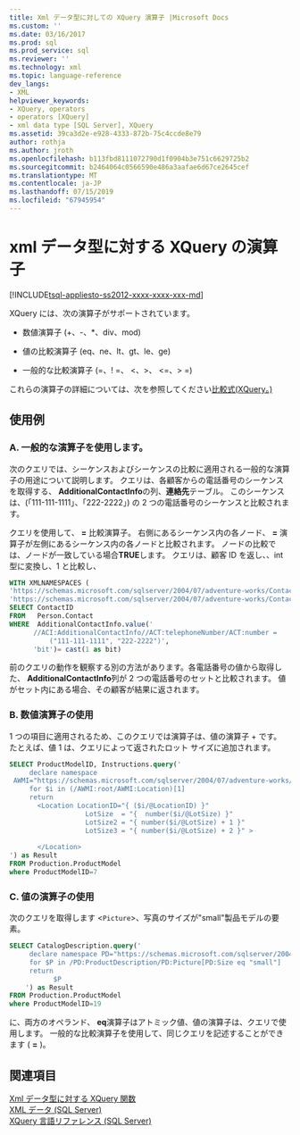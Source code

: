 ```yaml
---
title: Xml データ型に対しての XQuery 演算子 |Microsoft Docs
ms.custom: ''
ms.date: 03/16/2017
ms.prod: sql
ms.prod_service: sql
ms.reviewer: ''
ms.technology: xml
ms.topic: language-reference
dev_langs:
- XML
helpviewer_keywords:
- XQuery, operators
- operators [XQuery]
- xml data type [SQL Server], XQuery
ms.assetid: 39ca3d2e-e928-4333-872b-75c4ccde8e79
author: rothja
ms.author: jroth
ms.openlocfilehash: b113fbd8111072790d1f0904b3e751c6629725b2
ms.sourcegitcommit: b2464064c0566590e486a3aafae6d67ce2645cef
ms.translationtype: MT
ms.contentlocale: ja-JP
ms.lasthandoff: 07/15/2019
ms.locfileid: "67945954"
---
```

# <a name="xquery-operators-against-the-xml-data-type"></a>xml データ型に対する XQuery の演算子
[!INCLUDE[tsql-appliesto-ss2012-xxxx-xxxx-xxx-md](../includes/tsql-appliesto-ss2012-xxxx-xxxx-xxx-md.md)]

  XQuery には、次の演算子がサポートされています。  
  
-   数値演算子 (+、-、*、div、mod)  
  
-   値の比較演算子 (eq、ne、lt、gt、le、ge)  
  
-   一般的な比較演算子 (=、! =、 \<、>、 \<=、> =)  
  
 これらの演算子の詳細については、次を参照してください[比較式&#40;XQuery。&#41;](../xquery/comparison-expressions-xquery.md)  
  
## <a name="examples"></a>使用例  
  
### <a name="a-using-general-operators"></a>A. 一般的な演算子を使用します。  
 次のクエリでは、シーケンスおよびシーケンスの比較に適用される一般的な演算子の用途について説明します。 クエリは、各顧客からの電話番号のシーケンスを取得する、 **AdditionalContactInfo**の列、**連絡先**テーブル。 このシーケンスは、(「111-111-1111」、「222-2222」) の 2 つの電話番号のシーケンスと比較されます。  
  
 クエリを使用して、 **=** 比較演算子。 右側にあるシーケンス内の各ノード、 **=** 演算子が左側にあるシーケンス内の各ノードと比較されます。 ノードの比較では、ノードが一致している場合**TRUE**します。 クエリは、顧客 ID を返し、、int 型に変換し、1 と比較し、  
  
```sql
WITH XMLNAMESPACES (  
'https://schemas.microsoft.com/sqlserver/2004/07/adventure-works/ContactInfo' AS ACI,  
'https://schemas.microsoft.com/sqlserver/2004/07/adventure-works/ContactTypes' AS ACT)  
SELECT ContactID   
FROM   Person.Contact  
WHERE  AdditionalContactInfo.value('  
      //ACI:AdditionalContactInfo//ACT:telephoneNumber/ACT:number =   
          ("111-111-1111", "222-2222")',  
      'bit')= cast(1 as bit)  
```  
  
 前のクエリの動作を観察する別の方法があります。各電話番号の値から取得した、 **AdditionalContactInfo**列が 2 つの電話番号のセットと比較されます。 値がセット内にある場合、その顧客が結果に返されます。  
  
### <a name="b-using-a-numeric-operator"></a>B. 数値演算子の使用  
 1 つの項目に適用されるため、このクエリでは演算子は、値の演算子 + です。 たとえば、値 1 は、クエリによって返されたロット サイズに追加されます。  
  
```sql
SELECT ProductModelID, Instructions.query('  
     declare namespace   
 AWMI="https://schemas.microsoft.com/sqlserver/2004/07/adventure-works/ProductModelManuInstructions";  
     for $i in (/AWMI:root/AWMI:Location)[1]  
     return   
       <Location LocationID="{ ($i/@LocationID) }"  
                   LotSize  = "{  number($i/@LotSize) }"  
                   LotSize2 = "{ number($i/@LotSize) + 1 }"  
                   LotSize3 = "{ number($i/@LotSize) + 2 }" >  
  
       </Location>  
') as Result  
FROM Production.ProductModel  
where ProductModelID=7  
```  
  
### <a name="c-using-a-value-operator"></a>C. 値の演算子の使用  
 次のクエリを取得します <`Picture`>、写真のサイズが"small"製品モデルの要素。  
  
```sql
SELECT CatalogDescription.query('  
     declare namespace PD="https://schemas.microsoft.com/sqlserver/2004/07/adventure-works/ProductModelDescription";  
     for $P in /PD:ProductDescription/PD:Picture[PD:Size eq "small"]  
     return  
           $P  
    ') as Result  
FROM Production.ProductModel  
where ProductModelID=19  
```  
  
 に、両方のオペランド、 **eq**演算子はアトミック値、値の演算子は、クエリで使用します。 一般的な比較演算子を使用して、同じクエリを記述することができます ( **=** )。  
  
## <a name="see-also"></a>関連項目  
 [Xml データ型に対する XQuery 関数](../xquery/xquery-functions-against-the-xml-data-type.md)   
 [XML データ &#40;SQL Server&#41;](../relational-databases/xml/xml-data-sql-server.md)   
 [XQuery 言語リファレンス &#40;SQL Server&#41;](../xquery/xquery-language-reference-sql-server.md)  
  
  
